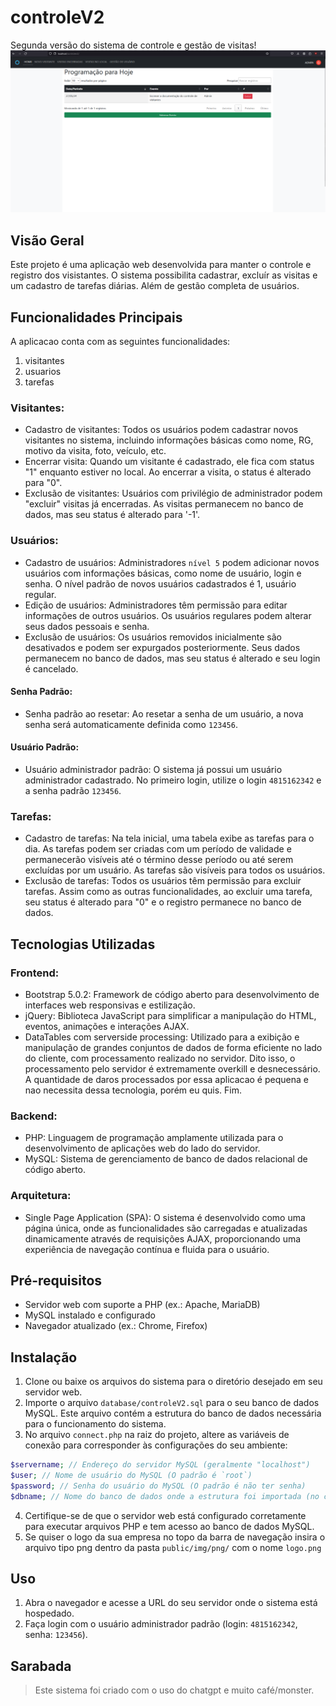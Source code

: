 # controleV2
  Segunda versão do sistema de controle e gestão de visitas!
  ![Imagem da página de home do sistema](public/img/png/main.png)

## Visão Geral
  Este projeto é uma aplicação web desenvolvida para manter o controle e registro dos visistantes. O sistema possibilita cadastrar, excluír as visitas e um cadastro de tarefas diárias. Além de gestão completa de usuários.

## Funcionalidades Principais
A aplicacao conta com as seguintes funcionalidades:
1. visitantes
2. usuarios
3. tarefas
   
### Visitantes:
  + Cadastro de visitantes: Todos os usuários podem cadastrar novos visitantes no sistema, incluindo informações básicas como nome, RG, motivo da visita, foto, veículo, etc.
  + Encerrar visita: Quando um visitante é cadastrado, ele fica com status "1" enquanto estiver no local. Ao encerrar a visita, o status é alterado para "0".
  + Exclusão de visitantes: Usuários com privilégio de administrador podem "excluir" visitas já encerradas. As visitas permanecem no banco de dados, mas seu status é alterado para '-1'.
### Usuários:
  + Cadastro de usuários: Administradores `nível 5` podem adicionar novos usuários com informações básicas, como nome de usuário, login e senha. O nível padrão de novos usuários cadastrados é 1, usuário regular.
  + Edição de usuários: Administradores têm permissão para editar informações de outros usuários. Os usuários regulares podem alterar seus dados pessoais e senha.
  + Exclusão de usuários: Os usuários removidos inicialmente são desativados e podem ser expurgados posteriormente. Seus dados permanecem no banco de dados, mas seu status é alterado e seu login é cancelado.
#### Senha Padrão:
  + Senha padrão ao resetar: Ao resetar a senha de um usuário, a nova senha será automaticamente definida como `123456`.
#### Usuário Padrão:
  + Usuário administrador padrão: O sistema já possui um usuário administrador cadastrado. No primeiro login, utilize o login `4815162342` e a senha padrão `123456`.
### Tarefas:
  + Cadastro de tarefas: Na tela inicial, uma tabela exibe as tarefas para o dia. As tarefas podem ser criadas com um período de validade e permanecerão visíveis até o término desse período ou até serem excluídas por um usuário. As tarefas são visíveis para todos os usuários.
  + Exclusão de tarefas: Todos os usuários têm permissão para excluir tarefas. Assim como as outras funcionalidades, ao excluir uma tarefa, seu status é alterado para "0" e o registro permanece no banco de dados.

## Tecnologias Utilizadas
### Frontend:
  + Bootstrap 5.0.2: Framework de código aberto para desenvolvimento de interfaces web responsivas e estilização.
  + jQuery: Biblioteca JavaScript para simplificar a manipulação do HTML, eventos, animações e interações AJAX.
  + DataTables com serverside processing: Utilizado para a exibição e manipulação de grandes conjuntos de dados de forma eficiente no lado do cliente, com processamento realizado no servidor. Dito isso, o processamento pelo servidor é extremamente overkill e desnecessário. A quantidade de daros processados por essa aplicacao é pequena e nao necessita dessa tecnologia, porém eu quis. Fim.
### Backend:
  + PHP: Linguagem de programação amplamente utilizada para o desenvolvimento de aplicações web do lado do servidor.
  + MySQL: Sistema de gerenciamento de banco de dados relacional de código aberto.
### Arquitetura:
  + Single Page Application (SPA): O sistema é desenvolvido como uma página única, onde as funcionalidades são carregadas e 
atualizadas dinamicamente através de requisições AJAX, proporcionando uma experiência de navegação contínua e fluida 
para o usuário.

## Pré-requisitos
  + Servidor web com suporte a PHP (ex.: Apache, MariaDB)
  + MySQL instalado e configurado
  + Navegador atualizado (ex.: Chrome, Firefox)

## Instalação
  1. Clone ou baixe os arquivos do sistema para o diretório desejado em seu servidor web.
  2. Importe o arquivo `database/controleV2.sql` para o seu banco de dados MySQL. Este arquivo contém a estrutura do banco de dados necessária para o funcionamento do sistema.
  3. No arquivo `connect.php` na raiz do projeto, altere as variáveis de conexão para corresponder às configurações do seu   ambiente:
```PHP
$servername; // Endereço do servidor MySQL (geralmente "localhost")
$user; // Nome de usuário do MySQL (O padrão é `root`)
$password; // Senha do usuário do MySQL (O padrão é não ter senha)
$dbname; // Nome do banco de dados onde a estrutura foi importada (no caso, controleV2)
```
  4. Certifique-se de que o servidor web está configurado corretamente para executar arquivos PHP e tem acesso ao banco de dados MySQL.
  5. Se quiser o logo da sua empresa no topo da barra de navegação insira o arquivo tipo png dentro da pasta `public/img/png/` com o nome `logo.png`
## Uso
  1. Abra o navegador e acesse a URL do seu servidor onde o sistema está hospedado.
  2. Faça login com o usuário administrador padrão (login: `4815162342`, senha: `123456`).

## Sarabada
>Este sistema foi criado com o uso do chatgpt e muito café/monster.
  
